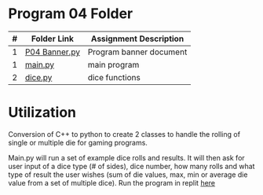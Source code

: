 # Program 04 Folder

|   #   | Folder Link | Assignment Description |
| :---: | ----------- | ---------------------- |
|  1  | [P04 Banner.py](https://github.com/jonscales/2143-OOP-Scales/edit/main/Assignments/P04/banner.py)      | Program banner document|
|   1   | [main.py](https://github.com/jonscales/2143-OOP-Scales/edit/main/Assignments/P04/main.py)         |  main program |                      |
|   2   | [dice.py](https://github.com/jonscales/2143-OOP-Scales/edit/main/Assignments/P04/dice.py)         | dice functions |

# Utilization
Conversion of C++ to python to create 2 classes to handle the rolling of single or multiple die for gaming programs. 

Main.py will run a set of example dice rolls and results.  It will then ask for user input of a dice type (# of sides), dice number,  how many rolls and what type of result the user wishes (sum of die values, max, min or average die value from a set of multiple dice).  Run the program in replit [here](https://replit.com/@jonscales/dice#main.py)
